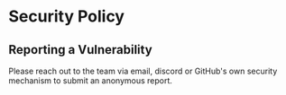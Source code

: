 # Security Policy

## Reporting a Vulnerability

Please reach out to the team via email, discord or GitHub's own security mechanism to submit an anonymous report.
